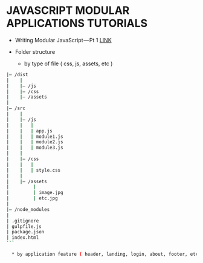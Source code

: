 # JAVASCRIPT MODULAR APPLICATIONS TUTORIALS

* Writing Modular JavaScript — Pt 1 [LINK](https://medium.com/@jrschwane/writing-modular-javascript-pt-1-b42a3bd23685)

* Folder structure
  * by type of file ( css, js, assets, etc )

````bash
|— /dist
|    |
|    |— /js
|    |— /css
|    |— /assets
|
|— /src
|    |
|    |— /js
|    |   |
|    |   | app.js
|    |   | module1.js
|    |   | module2.js
|    |   | module3.js
|    |
|    |— /css
|    |   |
|    |   | style.css
|    |
|    |— /assets
|         |
|         | image.jpg
|         | etc.jpg
|
|— /node_modules
|
| .gitignore
| gulpfile.js
| package.json
| index.html
```

  * by application feature ( header, landing, login, about, footer, etc )
